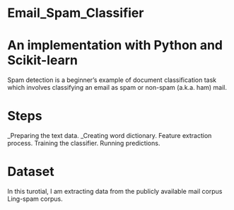 # Email_Spam_Classifier

# An implementation with Python and Scikit-learn
Spam detection is a beginner’s example of document classification task which involves classifying an email as spam or non-spam (a.k.a. ham) mail.

# Steps
  _Preparing the text data.
  _Creating word dictionary.
Feature extraction process.
Training the classifier.
Running predictions.

# Dataset
In this turotial, I am extracting data from the publicly available mail corpus Ling-spam corpus.
